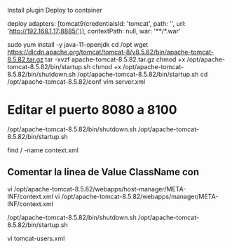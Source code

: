 Install plugin Deploy to container

deploy adapters: [tomcat9(credentialsId: 'tomcat', path: '', url: 'http://192.168.1.17:8885/')], contextPath: null, war: '**/*.war'


sudo yum install -y java-11-openjdk
cd /opt
wget https://dlcdn.apache.org/tomcat/tomcat-8/v8.5.82/bin/apache-tomcat-8.5.82.tar.gz
tar -xvzf apache-tomcat-8.5.82.tar.gz
chmod +x /opt/apache-tomcat-8.5.82/bin/startup.sh 
chmod +x /opt/apache-tomcat-8.5.82/bin/shutdown.sh
/opt/apache-tomcat-8.5.82/bin/startup.sh
cd /opt/apache-tomcat-8.5.82/conf
vim server.xml
# Editar el puerto 8080 a 8100
/opt/apache-tomcat-8.5.82/bin/shutdown.sh
/opt/apache-tomcat-8.5.82/bin/startup.sh

find / -name context.xml

## Comentar la linea de Value ClassName con <!-- --> 

vi /opt/apache-tomcat-8.5.82/webapps/host-manager/META-INF/context.xml
vi /opt/apache-tomcat-8.5.82/webapps/manager/META-INF/context.xml

/opt/apache-tomcat-8.5.82/bin/shutdown.sh
/opt/apache-tomcat-8.5.82/bin/startup.sh

vi tomcat-users.xml

 <role rolename="manager-gui"/>
 <role rolename="manager-script"/>
 <role rolename="manager-jmx"/>
 <role rolename="manager-status"/>
 <user username="admin" password="admin" roles="manager-gui, manager-script, manager-jmx, manager-status"/>
 <user username="deployer" password="deployer" roles="manager-script"/>
 <user username="tomcat" password="s3cret" roles="manager-gui"/>
